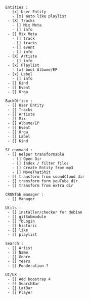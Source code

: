 
    Entities :
     - [x] User Entity
       - [x] auto like playlist
     - [X] Tracks
       - [] Mix Meta
       - [] info
     - [] Mix Meta
       - [] track
       - [] tracks
       - [] event
       - [] info
     - [X] Artiste
       - [] info
     - [x] Playlist
       - [x] bool Albume/EP
     - [x] Label
       - [] info
     - [] Kind
     - [] Event
     - [] Orga

    BackOffice :
     - [] User Entity
     - [] Tracks
     - [] Artiste
     - [] Mix
     - [] Albume/EP
     - [] Event
     - [] Orga
     - [] Label
     - [] Kind

    Sf command :
     - [] Helper transformable
       - [] Open Dir
       - [] Index / filter files
       - [] Create Entity from mp3
       - [] MoveThatShit
     - [] transform from soundCloud dir
     - [] transform form youTube dir
     - [] transform from extra dir

    CRONTab manager :
     - [] Manager

    Utils :
     - [] installer/checker for debian
     - [] gitSubmodule
     - [] fbLogin
     - [] historic
     - [] like
     - [] playlist

    Search :
     - [] Artist
     - [] Name
     - [] Genre
     - [] Years
     - [] Ponderation ?

    UI/UX :
     - [] Add boostrap 4
     - [] SearchBar
     - [] LatBar
     - [] Player

